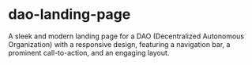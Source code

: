 # dao-landing-page
A sleek and modern landing page for a DAO (Decentralized Autonomous Organization) with a responsive design, featuring a navigation bar, a prominent call-to-action, and an engaging layout.

